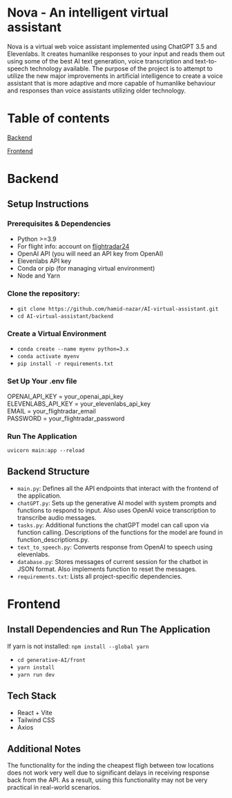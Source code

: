 # Nova - An intelligent virtual assistant 

  Nova is a virtual web voice assistant implemented using ChatGPT 3.5 and Elevenlabs. It creates humanlike responses to your input and reads them out using some of the best AI text generation, voice transcription and text-to-speech technology available. The purpose of the project is to attempt to utilize the new major improvements in artificial intelligence to create a voice assistant that is more adaptive and more capable of humanlike behaviour and responses than voice assistants utilizing older technology. 

# Table of contents

  [Backend](#backend)

  [Frontend](#frontend)

# Backend
## Setup Instructions
### Prerequisites & Dependencies

  - Python >=3.9 
  - For flight info: account on [flightradar24](https://www.flightradar24.com)
  - OpenAI API (you will need an API key from OpenAI) 
  - Elevenlabs API key 
  - Conda or pip (for managing virtual environment) 
  - Node and Yarn 

### Clone the repository:

  - `git clone https://github.com/hamid-nazar/AI-virtual-assistant.git` 
  - `cd AI-virtual-assistant/backend`

### Create a Virtual Environment

  - `conda create --name myenv python=3.x` 
  - `conda activate myenv` 
  - `pip install -r requirements.txt`

### Set Up Your .env file
    
  OPENAI_API_KEY = your_openai_api_key \
  ELEVENLABS_API_KEY = your_elevenlabs_api_key \
  EMAIL = your_flightradar_email \
  PASSWORD = your_flightradar_password 

### Run The Application

    uvicorn main:app --reload

## Backend Structure

  - `main.py`: Defines all the API endpoints that interact with the frontend of the application. 
  - `chatGPT.py`: Sets up the generative AI model with system prompts and functions to respond to input. Also uses OpenAI voice transcription to transcribe audio messages. 
  - `tasks.py`: Additional functions the chatGPT model can call upon via function calling. Descriptions of the functions for the model are found in function_descriptions.py. 
  - `text_to_speech.py`: Converts response from OpenAI to speech using elevenlabs. 
  - `database.py`: Stores messages of current session for the chatbot in JSON format. Also implements function to reset the messages. 
  - `requirements.txt`: Lists all project-specific dependencies.

# Frontend
## Install Dependencies and Run The Application

  If yarn is not installed: `npm install --global yarn`

  - `cd generative-AI/front` 
  - `yarn install` 
  - `yarn run dev`

## Tech Stack

  - React + Vite 
  - Tailwind CSS 
  - Axios 

## Additional Notes
The functionality for the inding the cheapest fligh between tow locations does not work very well due to significant delays in receiving response back from the API. As a result, using this functionality may not be very practical in real-world scenarios.
